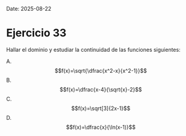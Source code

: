 Date: 2025-08-22

# Ejercicio 33


Hallar el dominio y estudiar la continuidad de las funciones siguientes:

A.  $$f(x)=\sqrt{\dfrac{x^2-x}{x^2-1}}$$
B.  $$f(x)=\dfrac{x-4}{\sqrt{x}-2}$$
C.  $$f(x)=\sqrt[3]{2x-1}$$
D.  $$f(x)=\dfrac{x}{\ln(x-1)}$$
